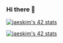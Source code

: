 ### Hi there 👋

<!--
**Nimon77/Nimon77** is a ✨ _special_ ✨ repository because its `README.md` (this file) appears on your GitHub profile.

Here are some ideas to get you started:

- 🔭 I’m currently working on ...
- 🌱 I’m currently learning ...
- 👯 I’m looking to collaborate on ...
- 🤔 I’m looking for help with ...
- 💬 Ask me about ...
- 📫 How to reach me: ...
- 😄 Pronouns: ...
- ⚡ Fun fact: ...
-->
[![jaeskim's 42 stats](https://badge42.herokuapp.com/api/stats/nsimon)](https://github.com/JaeSeoKim/badge42)

[![jaeskim's 42 stats](https://badge42.herokuapp.com/api/stats/nsimon?cursus=C%20Piscine)](https://github.com/JaeSeoKim/badge42)
